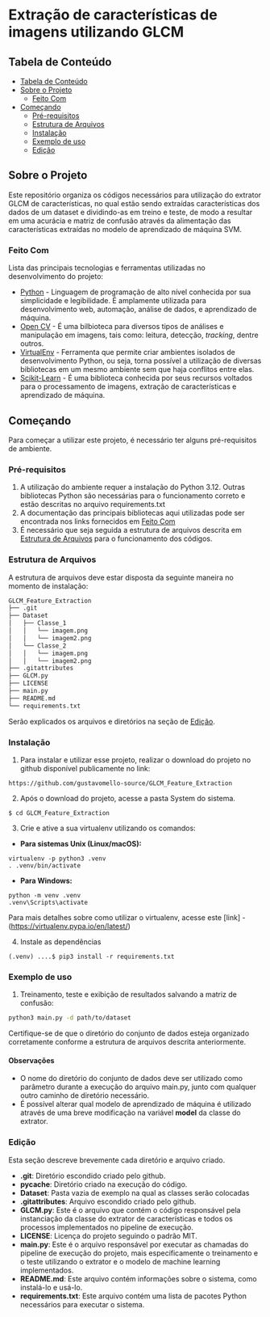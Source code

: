 # Extração de características de imagens utilizando GLCM
<!-- TABLE OF CONTENTS -->

## Tabela de Conteúdo

- [Tabela de Conteúdo](#tabela-de-conteúdo)
- [Sobre o Projeto](#sobre-o-projeto)
  - [Feito Com](#feito-com)
- [Começando](#começando)
  - [Pré-requisitos](#pré-requisitos)
  - [Estrutura de Arquivos](#estrutura-de-arquivos)
  - [Instalação](#instalação)
  - [Exemplo de uso](#exemplo-de-uso)
  - [Edição](#edição)

<!-- ABOUT THE PROJECT -->

## Sobre o Projeto

Este repositório organiza os códigos necessários para utilização do extrator GLCM de características, no qual estão sendo extraídas características dos dados de um dataset e dividindo-as em treino e teste, de modo a resultar em uma acurácia e matriz de confusão através da alimentação das características extraídas no modelo de aprendizado de máquina SVM.

### Feito Com

Lista das principais tecnologias e ferramentas utilizadas no desenvolvimento do projeto:

- [Python](https://www.python.org/) - Linguagem de programação de alto nível conhecida por sua simplicidade e legibilidade. É amplamente utilizada para desenvolvimento web, automação, análise de dados, e aprendizado de máquina.
- [Open CV](https://pypi.org/project/opencv-python/) - É uma bilbioteca para diversos tipos de análises e manipulação em imagens, tais como: leitura, detecção, *tracking*, dentre outros.
- [VirtualEnv](https://virtualenv.pypa.io/en/latest/) - Ferramenta que permite criar ambientes isolados de desenvolvimento Python, ou seja, torna possível a utilização de diversas bibliotecas em um mesmo ambiente sem que haja conflitos entre elas.
- [Scikit-Learn](https://scikit-learn.org/stable/) - É uma biblioteca conhecida por seus recursos voltados para o processamento de imagens, extração de características e aprendizado de máquina.

<!-- GETTING STARTED -->

## Começando

Para começar a utilizar este projeto, é necessário ter alguns pré-requisitos de ambiente.

### Pré-requisitos

1. A utilização do ambiente requer a instalação do Python 3.12. Outras bibliotecas Python são necessárias para o funcionamento correto e estão descritas no arquivo requirements.txt
2. A documentação das principais bibliotecas aqui utilizadas pode ser encontrada nos links fornecidos em [Feito Com](#feito-com)
3. É necessário que seja seguida a estrutura de arquivos descrita em [Estrutura de Arquivos](###Estrutura-de-Arquivos) para o funcionamento dos códigos.


### Estrutura de Arquivos

A estrutura de arquivos deve estar disposta da seguinte maneira no momento de instalação:

```bash
GLCM_Feature_Extraction
├── .git
├── Dataset
│   ├── Classe_1
│   │   └── imagem.png
│   │   └── imagem2.png
│   └── Classe_2
│   │   └── imagem.png
│   │   └── imagem2.png
├── .gitattributes
├── GLCM.py
├── LICENSE
├── main.py
├── README.md
└── requirements.txt
```

Serão explicados os arquivos e diretórios na seção de [Edição](#edição).

### Instalação
1. Para instalar e utilizar esse projeto, realizar o download do projeto no github disponível publicamente no link: 

```
https://github.com/gustavomello-source/GLCM_Feature_Extraction
```

2. Após o download do projeto, acesse a pasta System do sistema.

```
$ cd GLCM_Feature_Extraction
```

3. Crie e ative a sua virtualenv utilizando os comandos:

- **Para sistemas Unix (Linux/macOS):**
```
virtualenv -p python3 .venv
. .venv/bin/activate
```
- **Para Windows:**
```
python -m venv .venv
.venv\Scripts\activate
```

Para mais detalhes sobre como utilizar o virtualenv, acesse este [link] - (https://virtualenv.pypa.io/en/latest/)

4. Instale as dependências
```
(.venv) ....$ pip3 install -r requirements.txt
```

### Exemplo de uso
1. Treinamento, teste e exibição de resultados salvando a matriz de confusão:

```bash
python3 main.py -d path/to/dataset
```

Certifique-se de que o diretório do conjunto de dados esteja organizado corretamente conforme a estrutura de arquivos descrita anteriormente.

#### Observações
- O nome do diretório do conjunto de dados deve ser utilizado como parâmetro durante a execução do arquivo main.py, junto com qualquer outro caminho de diretório necessário.
- É possível alterar qual modelo de aprendizado de máquina é utilizado através de uma breve modificação na variável **model** da classe do extrator.


### Edição

Esta seção descreve brevemente cada diretório e arquivo criado.

- **.git**: Diretório escondido criado pelo github.
- **__pycache__**: Diretório criado na execução do código.
- **Dataset**: Pasta vazia de exemplo na qual as classes serão colocadas
- **.gitattributes**: Arquivo escondido criado pelo github.
- **GLCM.py**: Este é o arquivo que contém o código responsável pela instanciação da classe do extrator de características e todos os processos implementados no pipeline de execução.
- **LICENSE**: Licença do projeto seguindo o padrão MIT.
- **main.py**: Este é o arquivo responsável por executar as chamadas do pipeline de execução do projeto, mais especificamente o treinamento e o teste utilizando o extrator e o modelo de machine learning implementados.
- **README.md**: Este arquivo contém informações sobre o sistema, como instalá-lo e usá-lo.
- **requirements.txt**: Este arquivo contém uma lista de pacotes Python necessários para executar o sistema.